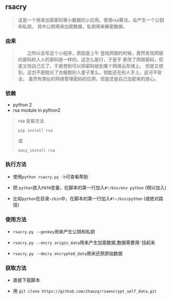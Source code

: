 ## rsacry
> 这是一个用来加密密码等小数据的小应用。使用rsa算法，会产生一个公钥和私钥。
> 其中公钥用来加密数据，私钥用来解密数据。

### 由来
> &emsp;&emsp;之所以会写这个小程序，原因是上午
> 登陆网银的时候，竟然发现网银的密码和人人的密码是一样的。这怎么能行，于是乎
> 更改了网银密码，但是又怕自己忘了。于是想到可以把密码放到某个网络云存储上。
> 但是又想到，这岂不是脱光了衣服跑别人屋子里么，钥匙还在别人手上。这可不安全。
> 虽然有类似的网络管理密码的应用，但是还是自己加密来的放心。

### 依赖
* python 2
* rsa module in python2

> rsa 安装方法
>
> `pip install rsa`
>
> 或    
>
> `easy_install rsa`

### 执行方法
* 使用`python rsacry.py -h`可查看帮助

* 把 `python`放入`PATH`变量，在脚本的第一行加入`#!/bin/env python` (現以加入)

* 比如`python`在目录`~/bin`中，在脚本的第一行加入`#!~/bin/python` (或绝对路径)

### 使用方法

* `rsacry.py --genkey`用来产生公钥和私钥

* `rsacry.py --encry origin_data`用来产生加密数据,数据需要用`'`括起来

* `rsacry.py --decry encrypted_data`用来还原原始数据

### 获取方法

* 直接下载脚本

* 用 `git clone https://github.com/zhaozq/rsaencrypt_self_data.git`

